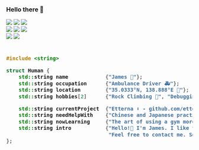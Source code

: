 ### Hello there 🤖

<p>
    <a href="#"><img src="https://img.shields.io/static/v1?label=Human%20Software&message=v2.3.5&color=blue&logo=actigraph"></a>
    <a href="#"><img src="https://img.shields.io/static/v1?label=Discord&message=Hidden%239999&color=7289da&logo=discord"></a>
    <a href="#"><img src="https://badges.pufler.dev/visits/jameskr97/jameskr97?label=Views&logo=Github&color=blue"></a>
    <br>
    <a href="#"><img src="https://img.shields.io/static/v1?label=Desktop&message=Windows%2011&logo=windows&color=00adef"></a>
    <a href="#"><img src="https://img.shields.io/static/v1?label=Server&message=Debian%20Buster&logo=debian&color=d70a53"></a>
    <a href="#"><img src="https://img.shields.io/static/v1?label=Laptop&message=macOS%20Catalina&logo=apple&color=111"></a>
    <br>
    <a href="https://www.jetbrains.com/"><img src="https://img.shields.io/static/v1?label=IDE&message=CLion,%20PyCharm,%20DataGrip&logo=jetbrains&color=2B2B2B"></a>
    <a href="https://www.postgresql.org/"><img src="https://img.shields.io/static/v1?label=Database&message=PostgreSQL&logo=postgresql&color=336791"></a>
    
</p>

<!-- Zero width character is used to put extra blank lines before and after code -->
<!-- Thank you github.com/rednafi -->
<h3> 

```cpp
​
#include <string>

struct Human {
    std::string name            {"James 🦾"};
    std::string occupation      {"Ambulance Driver 🚑"};
    std::string location        {"35.0333°N, 138.888°E 📍"};
    std::string hobbies[2]      {"Rock Climbing 🧗", "Debugging 🐞"};

    std::string currentProject  {"Etterna ⬇️ - github.com/etternagame/etterna"};
    std::string needHelpWith    {"Chinese and Japanese practice! 📓"};
    std::string nowLearning     {"The art of using a gym more than occasionally 💪"};
    std::string intro           {"Hello!👋 I'm James. I like to write code."
                                 "Feel free to contact me. See you soon!"};
};
​
```
</h3>
